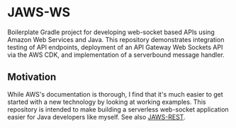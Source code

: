 # JAWS-WS
Boilerplate Gradle project for developing web-socket based APIs using Amazon Web Services and Java.
This repository demonstrates integration testing of API endpoints, deployment of an API Gateway
Web Sockets API via the AWS CDK, and implementation of a serverbound message handler.

## Motivation
While AWS's documentation is thorough, I find that it's much easier to get started with a new technology
by looking at working examples. This repository is intended to make building a serverless web-socket application
easier for Java developers like myself. See also [JAWS-REST](https://github.com/duncpro/jaws-rest).
